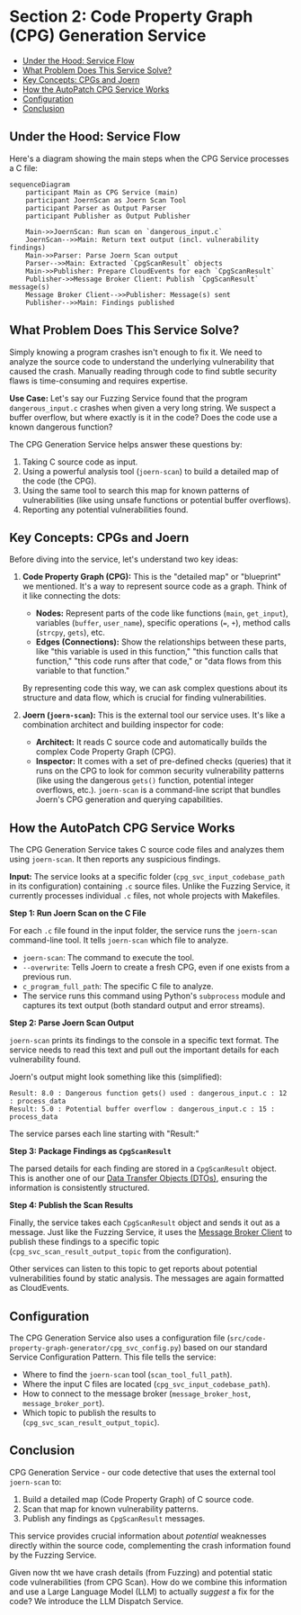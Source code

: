 # Section 2: Code Property Graph (CPG) Generation Service <!-- omit in toc -->
- [Under the Hood: Service Flow](#under-the-hood-service-flow)
- [What Problem Does This Service Solve?](#what-problem-does-this-service-solve)
- [Key Concepts: CPGs and Joern](#key-concepts-cpgs-and-joern)
- [How the AutoPatch CPG Service Works](#how-the-autopatch-cpg-service-works)
- [Configuration](#configuration)
- [Conclusion](#conclusion)

## Under the Hood: Service Flow

Here's a diagram showing the main steps when the CPG Service processes a C file:

```mermaid
sequenceDiagram
    participant Main as CPG Service (main)
    participant JoernScan as Joern Scan Tool
    participant Parser as Output Parser
    participant Publisher as Output Publisher

    Main->>JoernScan: Run scan on `dangerous_input.c`
    JoernScan-->>Main: Return text output (incl. vulnerability findings)
    Main->>Parser: Parse Joern Scan output
    Parser-->>Main: Extracted `CpgScanResult` objects
    Main->>Publisher: Prepare CloudEvents for each `CpgScanResult`
    Publisher->>Message Broker Client: Publish `CpgScanResult` message(s)
    Message Broker Client-->>Publisher: Message(s) sent
    Publisher-->>Main: Findings published
```


## What Problem Does This Service Solve?

Simply knowing a program crashes isn't enough to fix it. We need to analyze the source code to understand the underlying vulnerability that caused the crash. Manually reading through code to find subtle security flaws is time-consuming and requires expertise.

**Use Case:** Let's say our Fuzzing Service found that the program `dangerous_input.c` crashes when given a very long string. We suspect a buffer overflow, but where exactly is it in the code? Does the code use a known dangerous function?

The CPG Generation Service helps answer these questions by:
1.  Taking C source code as input.
2.  Using a powerful analysis tool (`joern-scan`) to build a detailed map of the code (the CPG).
3.  Using the same tool to search this map for known patterns of vulnerabilities (like using unsafe functions or potential buffer overflows).
4.  Reporting any potential vulnerabilities found.

## Key Concepts: CPGs and Joern

Before diving into the service, let's understand two key ideas:

1.  **Code Property Graph (CPG):** This is the "detailed map" or "blueprint" we mentioned. It's a way to represent source code as a graph. Think of it like connecting the dots:
    *   **Nodes:** Represent parts of the code like functions (`main`, `get_input`), variables (`buffer`, `user_name`), specific operations (`=`, `+`), method calls (`strcpy`, `gets`), etc.
    *   **Edges (Connections):** Show the relationships between these parts, like "this variable is used in this function," "this function calls that function," "this code runs after that code," or "data flows from this variable to that function."

    By representing code this way, we can ask complex questions about its structure and data flow, which is crucial for finding vulnerabilities.

2.  **Joern (`joern-scan`):** This is the external tool our service uses. It's like a combination architect and building inspector for code:
    *   **Architect:** It reads C source code and automatically builds the complex Code Property Graph (CPG).
    *   **Inspector:** It comes with a set of pre-defined checks (queries) that it runs on the CPG to look for common security vulnerability patterns (like using the dangerous `gets()` function, potential integer overflows, etc.). `joern-scan` is a command-line script that bundles Joern's CPG generation and querying capabilities.

## How the AutoPatch CPG Service Works

The CPG Generation Service takes C source code files and analyzes them using `joern-scan`. It then reports any suspicious findings.

**Input:** The service looks at a specific folder (`cpg_svc_input_codebase_path` in its configuration) containing `.c` source files. Unlike the Fuzzing Service, it currently processes individual `.c` files, not whole projects with Makefiles.

**Step 1: Run Joern Scan on the C File**

For each `.c` file found in the input folder, the service runs the `joern-scan` command-line tool. It tells `joern-scan` which file to analyze.

*   `joern-scan`: The command to execute the tool.
*   `--overwrite`: Tells Joern to create a fresh CPG, even if one exists from a previous run.
*   `c_program_full_path`: The specific C file to analyze.
*   The service runs this command using Python's `subprocess` module and captures its text output (both standard output and error streams).

**Step 2: Parse Joern Scan Output**

`joern-scan` prints its findings to the console in a specific text format. The service needs to read this text and pull out the important details for each vulnerability found.

Joern's output might look something like this (simplified):

```
Result: 8.0 : Dangerous function gets() used : dangerous_input.c : 12 : process_data
Result: 5.0 : Potential buffer overflow : dangerous_input.c : 15 : process_data
```

The service parses each line starting with "Result:"

**Step 3: Package Findings as `CpgScanResult`**

The parsed details for each finding are stored in a `CpgScanResult` object. This is another one of our [Data Transfer Objects (DTOs)](05_data_transfer_objects__dtos_.md), ensuring the information is consistently structured.


**Step 4: Publish the Scan Results**

Finally, the service takes each `CpgScanResult` object and sends it out as a message. Just like the Fuzzing Service, it uses the [Message Broker Client](06_message_broker_client_.md) to publish these findings to a specific topic (`cpg_svc_scan_result_output_topic` from the configuration).

Other services can listen to this topic to get reports about potential vulnerabilities found by static analysis. The messages are again formatted as CloudEvents.

## Configuration

The CPG Generation Service also uses a configuration file (`src/code-property-graph-generator/cpg_svc_config.py`) based on our standard Service Configuration Pattern. This file tells the service:
*   Where to find the `joern-scan` tool (`scan_tool_full_path`).
*   Where the input C files are located (`cpg_svc_input_codebase_path`).
*   How to connect to the message broker (`message_broker_host`, `message_broker_port`).
*   Which topic to publish the results to (`cpg_svc_scan_result_output_topic`).

## Conclusion

CPG Generation Service - our code detective that uses the external tool `joern-scan` to:
1.  Build a detailed map (Code Property Graph) of C source code.
2.  Scan that map for known vulnerability patterns.
3.  Publish any findings as `CpgScanResult` messages.

This service provides crucial information about *potential* weaknesses directly within the source code, complementing the crash information found by the Fuzzing Service.

Given now tht we have crash details (from Fuzzing) and potential static code vulnerabilities (from CPG Scan). How do we combine this information and use a Large Language Model (LLM) to actually *suggest* a fix for the code?  We introduce the LLM Dispatch Service.
